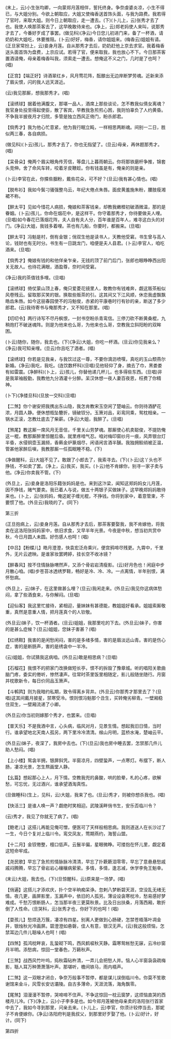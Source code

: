 <!-- { "loadSidebar": true } -->
(末上，云)小生张均卿，一向蒙郑月莲相伴，誓托终身。争奈虔婆炎凉，小生不得已，与大姐分别。今欲上朝取应，大姐又使梅香送首饰头面，与我为路费。我若得了官时，来取大姐。则今日上朝取应，走一遭去。(下)(卜儿上，云)张秀才去了也。我使人唤那茶客去了，这早晚敢待来也。(净上，云)郑老妈使人来叫，说那秀才去了，今番好歹成了事罢。(做见科)(净云)今日您儿初进门来，备了一杯酒，请奶奶和大姐吃，休要推阻。(卜云)好好，梅香，请你姐姐来。(梅香云)姐姐有请。(正旦家常扮上，云)妾身月莲。自从那秀才去后，奶奶赶他上京去求官。我着梅香送头面首饰为盘费，上京应试。若得了官，便来取我，我也放心不下。今日那茶客置酒请俺，母亲着梅香叫我，须索走一遭去。想俺这不义之门，几时是了也呵？(唱)

【正宫】【端正好】诗酒翠红乡，风月莺花阵，酝酿出无边岸断梦劳魂。近新来添了眉尖恨，闪的我人远天涯近。

(云)我见那厮，想我那秀才。(唱)

【滚绣球】据着他满腹文，那堪一品人，酒席上那些谈论，怎不教我似倩女离魂？我官身处投至得起使臣，散了客宾，早教我急煎煎心困，我则怕辜负了人约黄昏。不争我半披夜月才归院，多管是独立西风正倚门，盼杀郎君。

【倘秀才】我为他心忙意紧，他为我行眠立盹，一样相思两断魂。间别一二日，胜似两三春，各自病损。

(做见科)(卜云)孩儿，那秀才去了，你也无指望了。(旦云)母亲，再休题那秀才。(唱)

【呆骨朵】俺两个眉尖眼角传芳信，等盘儿上暮雨朝云。你将那铁磨杆争推，锦套头竞伸。舍了命风车转，咬着牙皮鞭趁。你有钱虽是有，俺亲的则是亲。

(卜云)李官在此，你搽些胭粉，戴些花朵，可不好？(旦云)我有甚心情也。(唱)

【脱布衫】我如今鬓刁骚强整乌云，年纪大倦点朱唇。面皮黄羞施朱粉，腰肢瘦湘裙不称。

【醉太平】见如今惜花人病损，俺娘和茶客钱亲，却教我嫩橙初破酒微温，那的是眷姻。(卜云)孩儿，你命在烟花中，是这样干。你守着那秀才，你待要做夫人哩。(旦唱)如今春花已落烟花阵，夫人自有夫人分，百年谁是百年人，难寻这白头的对门。(净云)大姐，我钱多着哩。茶也有几船，你要时，都搬来。(旦唱)

【醉太平】冯魁是村，倒有金银；俏双生他是读书人，天教他受窘。书生曾与高人论，钱财也有无时分。书生有一日跳龙门，咱便是夫人县君。(卜云)李官人，咱吃酒来。(旦唱)

【倘秀才】俺娘有钱的和他佯亲乍亲，无钱的顶了前门后门，张郎也眼睁睁西出阳关无故人。也待花满眼，酒盈尊，奈时间受窘。

(净云)我的茶值钱多哩。(旦唱)

【滚绣球】倚仗蒙山顶上春，俺只爱菱花镜里人，敢教你有钱难奔，觑这贩茶船似风卷残云。留取那买笑的银。换取些贩茶的引。这其间又下江风顺，休恋我虚飘飘皓齿朱唇。如今这丽春园使不的冯魁俊，赤紧的平康巷时行有钞的亲，断送了多少郎君。(云)我待寄书与俺那秀才，又不知在那里。(唱)

【叨叨令】两行诗写不尽丹枫恨，一封书空盼杀青鸾信。三停刀砍不断黄桑棍，九稍炮打不破迷魂阵。则是为他来也么哥，为他来也么哥，空教我立斜阳盼的双眸困。

(卜云)随你，随你，我去也。(下)(净云)大姐，你吃一杯酒。(旦云)你见我亲么？(净云)我可知亲哩。(旦云)你且吃了酒者。(唱)

【滚绣球】你若是见我亲，与我饮过这一尊，不要你滴沥喷噀，真吃的玉山颓燕尔新婚。(净云)我吃，我吃。(连饮数杯科)(旦唱)见他轻仰了身，摘去了巾，黑娄娄有如雷震。(净醉科)(卜上，云)孩儿，你替他递几杯儿，也多得些东西。(旦唱)非是我翠袖殷勤，我教他九分酒灌十分醉。呆汉休想一夜人妻百夜恩，枉费了你精神。

(卜下)(净搂旦科)(旦放一交科)(旦唱)

【二煞】你个谢安把我携出东山隐，我怎肯教宋玉空闲了楚岫云。你则待酒酽花浓，月圆人静。便休想瓶坠簪折，镜破钗分。玉箫对品，彩鸾同乘，鸳枕相亲。一锅水正滚，怎教灶底去了柴薪。(净云)大姐，我醉了。(旦唱)

【煞尾】教这厮一席风月无音信，千里关山劳梦魂。那厮使心机卖聪俊，不提防俺这一棍，教那厮醉里惊醒后昏。就里疼喑气忍。咱对梅印窗纱月一痕，风弄银台灯半昏，水侵铜壶玉漏频，香爇金炉篆烟尽，闲语闲言酒半醺。我独拥鲛绡被正温，管甚他家醉后嗔，我教那厮一任孤眠睡不稳。(下)

(净做醒科，云)大姐不见了。敢跟了小郎去了，我索寻去。(下)(卜云)这丫头也不挣钱，不如卖了罢。(净上，云)我买，我买。(卜云)他不肯嫁你，别寻一家子卖与他。(净云)你卖我不管。(下)

(外旦上，云)妾身是洛阳乐籍张妈妈是也。来到这汴梁，闻知这郑妈妈女儿月莲，因不挣钱，赌气要卖。我已着人与说，做五十两银子买做妹子。这早晚郑妈妈敢待来也。(卜上，云)张妈妈，俺这妮子缠光棍，不挣钱。你将到家中，着意管束，不要惯了他。(外旦云)我晓的了。(同下)

第三折

(正旦抱病上，云)妾身月莲。自从那秀才去后，那茶客要娶我，我不肯嫁他，将我卖在这洛阳张妈妈家中，依旧求食，又早半年光景。今夜是中秋，想当初共赏中秋，今日月圆人未圆。好伤感人也呵！(唱)

【中吕】【粉蝶儿】皓月澄澄，快袁宏泛舟乘兴，便宫鸦啼尽残更。九霄中，千里外，无片云遮映。是谁家妆罢娉婷，挂长空不收冰镜？

【醉春风】按不住情脉脉喟然声，又添个骨岩岩清瘦影。(云)好月色也！闲庭中步月散心咱。(唱)步苍苔冰透绣罗鞋，畅好是冷、冷、冷。一点离情，半年别恨，满怀愁病。

(外旦上，云)妹子，在这里做甚么哩？(旦云)我闲走来。(外旦云)我见你这病体愁闷，拿了些酒食来，与你解闷。(旦唱)

【迎仙客】我这里忙接待，紧相迎，量妹妹有甚德能，教姐姐好看承。姐姐索厮敬重，真然是意重人情，把月莲真个的人钦敬。

(外旦云)妹子，饮一杯酒者。(旦云)姐姐，我那里吃的下去。(外旦云)妹子，你害的是甚么症候？(旦云)姐姐，您妹子害甚？(唱)

【红绣鞋】我害的是闲愁闲闷，害的是多绪多情，害的是眉淡远山青。害的是伤心症，害的是断肠声，害的是绣衾中一半冷。

(云)姐姐，你试猜我这病咱。(外旦云)敢是相思病？(旦唱)

【石榴花】我恨不的把家门改换做短长亭，恨不的拆毁了豫章城。听的唱阳关歌曲脑门疼，委实的倦听，惨然凄声。往常时茶里饭里相随定，影儿般随坐随行。月窗并枕歌新令，每日价同品玉箫声。

【斗鹌鹑】则为我暗约私期，致令得离乡背井。(外旦云)你那秀才那里去了？(旦唱)这其间戴月披星，禁寒受冷。恨则恨冯魁那个丑生，买转俺劣柳青。一壁厢稳住双生，一壁厢流递了小卿。

(外旦云)你当初则嫁那个秀才，也罢来。(旦唱)

【普天乐】不是我酒中言，心头病，临风对月，见景生情。想起我旧日情，当时行。谁承望地北天南人孤另，两下里冷冷清清。缑山月明，蓝桥水淹，楚岫云平。

(外旦云)妹子，夜深了，我房中去也。(下)(旦云)我也房中睡去罢，怎禁那几件儿助人愁闷。(唱)

【上小楼】鸳衾半拥，银屏斜凭。半窗凉月，四壁蛩声，一点寒灯。布摆下，断人肠，凄凉光景，怎生熬画堂人静。

【幺篇】想起那心上人，月下情。空教我兜的鼻酸，哄的脸晕，札的心疼，欲解愁，可忘忧，无过酒兴，谁承望酒淘真性。

(旦做睡科)(生上，见科，云)大姐，我来了也。(旦云)秀才，则被你想杀我也。(唱)

【快活三】是谁人唤一声？觑绝时笑相迎。武陵溪畔俏书生，安乐否临川令？

(云)秀才，我见了你就无了病了。(唱)

【鲍老儿】这搭儿再能见俺可憎，便医可了天样般相思病。我则道送人在长沙过了一生，今日个复对上临川令。鸾交凤友，莺期燕约，海誓山盟。

【十二月】金钗倦整，檀口低声。云鬟半偏，星眼微睁。可搂抱在怀儿里，觑定着这短命牢成。

【尧民歌】早忘了急煎煎情脉脉冷清清，早忘了扑簌簌泪零零，早忘了意悬悬愁戚戚闷腾腾，早忘了骨岩岩心穰穰病萦萦。多情，多情，逢志减，休学李免王魁幸。

(末云)大姐，我去也。(下)(旦惊醒科，云)原来是一场梦。(唱)

【俏遍】这搭儿才添欢庆，扑个空半晌痴呆诤。忽剌八梦断碧天涯，空没乱无绪无情。夜几更，画屏影里，玉漏声中，依旧的人孤另。薄设设衾寒枕冷，愁易感好梦难成。千愁万恨断肠人，怎当那半夜三更莫秋景。比及日出扶桑，月落西厢，敢折倒了人性命。(旦哭科，云)张秀才也，你好下的也呵！(唱)

【耍孩儿】愁烦迭万簇，凄凉有四星。别离人更做到心肠硬，怎禁苍梧落叶凋金井，银烛秋光冷画屏。碧澄澄如悬磬，佳人有意，银汉无声。(云)我这般烦恼，怎禁耳边几件儿聒噪人也呵！(唱)

【四煞】孤鸿枕畔哀，乱蛩砌下鸣，西风鹤唳秋天静。霜寒鸳帐愁无寐，云冷纱窗月半明。添愁病，惊回一堂春色，万籁秋声。

【三煞】战西风竹叶呜，捣秋霜砧杵清，一弄儿会把愁人并。恼人心半窗袅袅疏梅影，聒人耳万种萧萧落叶声。那堪听，檐间铁马，雨内梧声。

【二煞】这一双眼才闭合，争奈万般事不暂停，都是谋儿误倒临川令。你莫不笙歌谢馆来金斗，风雪长安访灞陵。自古多薄命，天涯流落，海角飘零。

【尾煞】泪漫漫不暂停，哭啼啼不住声。不争这惊回一枕云窗梦，这烦恼直哭的西楼月儿冷。(下)(净上，云)小子李多是也。如今郑月莲被他母亲卖的洛阳张行首家中去了，我如今寻到那里，问亲去来。(卜儿上，云)李官，你须计较停当去，那妮子不肯便嫁你。(净云)洛阳府判是我叔父，到那里好歹娶了他。(卜云)好计，好计。(同下)

第四折

